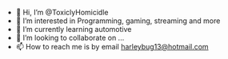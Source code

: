 - 👋 Hi, I’m @ToxiclyHomicidle
- 👀 I’m interested in Programming, gaming, streaming and more
- 🌱 I’m currently learning automotive 
- 💞️ I’m looking to collaborate on ...
- 📫 How to reach me is by email harleybug13@hotmail.com

<!---
ToxiclyHomicidle/ToxiclyHomicidle is a ✨ special ✨ repository because its `README.md` (this file) appears on your GitHub profile.
You can click the Preview link to take a look at your changes.
--->
